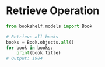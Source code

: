 # Retrieve Operation

```python
from bookshelf.models import Book

# Retrieve all books
books = Book.objects.all()
for book in books:
    print(book.title)
# Output: 1984
